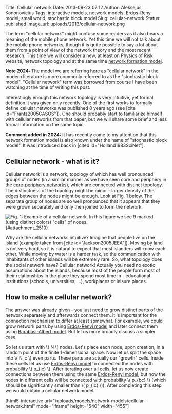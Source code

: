 Title: Cellular network
Date: 2013-09-23 07:12
Author: Aleksejus Kononovicius
Tags: interactive models, network models, Erdos-Renyi model, small world, stochastic block model
Slug: cellular-network
Status: published
Image_url: uploads/2013/cellular-network.png

The
term "cellular network" might confuse some readers as it also bears a
meaning of the mobile phone network. Yet this time we will not talk
about the mobile phone networks, though it is quite possible to say a
lot about them from a point of view of the network theory and the most
recent research. This time we will consider a new, at least on Physics
of Risk website, network topology and at the same time [network
formation
model](/tag/network-models/).

**Note 2024:** The model we are referring here as "cellular network" in the
modern literature is more commonly referred to as the "stochastic block
model". "Cellular network" term was borrowed from course I have been
watching at the time of writing this post.
<!--more-->

Interestingly enough this network topology is very intuitive, yet formal
definition it was given only recently. One of the first works to
formally define cellular networks was published 8 years ago (see \[cite
id="Frantz2005CASOS"\]). One should probably start to familiarize
himself with cellular networks from that paper, but we will share some
brief and less formal information on the same topic.

**Comment added in 2024:** It has recently come to my attention that this
network formation model is also known under the name of "stochastic block
model". It was introduced back in [cited id="Holland1983SciNet"].

Cellular network - what is it?
------------------------------

Cellular network is a network, topology of which has well pronounced
groups of nodes (in a similar manner as we have seen core and periphery
in the [core-periphery
networks]({filename}/articles/2013/core-periphery-network-models.md)),
which are connected with distinct topology. The distinctness of the
topology might be minor - larger density of the edges between the nodes
might be enough. Look at [Fig. 1](#attachment_2510) below. The separate
group of nodes are so well pronounced that it appears that they were
grown separately and only then joined to form the network.

![Fig.  1: Example of a cellular network. In this figure we see 9 marked
(using distinct colors) "cells" of
nodes.]({static}/uploads/2013/cellular-network.png "Example of a cellular
network. In this figure we see 9 marked (using distinct colors) 'cells' of
nodes."){#attachment_2510} 

Why are the cellular networks intuitive? Imagine that people live on the
island (example taken from \[cite id="Jackson2005JEEA"\]). Moving by
land is not very hard, so it is natural to expect that most islanders
will know each other. While moving by water is a harder task, so the
communication with inhabitants of other islands will be extremely rare.
So, what topology does the social network have? Cellular network!
Actually you need no exotic assumptions about the islands, because most
of the people form most of their relationships in the place they spend
most time in - educational institutions (schools, universities, ...),
workplaces or leisure places.

How to make a cellular network?
-------------------------------

The answer was already given - you just need to grow distinct parts of
the network separately and afterwards connect them. It is important for
the connection mechanism to differ at least somewhat. For example, we
could grow network parts by using [Erdos-Renyi
model]({filename}/articles/2013/erdos-renyi-model.md)
and later connect them using [Barabasi-Albert
model]({filename}/articles/2013/barabasi-albert-model.md).
But let us more broadly discuss a simpler case.

So let us start with \\\(  N \\\) nodes. Let's place each node, upon
creation, in a random point of the finite 1-dimensional space. Now let
us split the space into \\\(  N\_c \\\) even parts. These parts are
actually our "growth" cells. Inside these cells let us use [Erdos-Renyi
model]({filename}/articles/2013/erdos-renyi-model.md)
to connected the nodes with probability \\\(  p\_{ic} \\\). After
iterating over all cells, let us now create connections between them
using the same [Erdos-Renyi
model]({filename}/articles/2013/erdos-renyi-model.md),
but now the nodes in different cells will be connected with probability
\\\(  p\_{bc} \\\) (which should be significantly smaller than \\\( p\_{ic} \\\)). After completing this step we would obtain a cellular
network model.

[html5-interactive
url="/uploads/models/network-models/cellular-network.html"
mode="iframe" height="540" width="455"]
